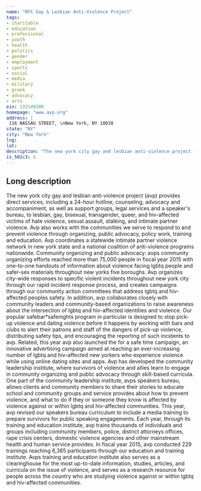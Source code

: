 ```yaml
---
name: "NYC Gay & Lesbian Anti-Violence Project"
tags:
- charitable
- education
- professional
- youth
- health
- politics
- gender
- employment
- sports
- social
- media
- military
- greek
- advocacy
- arts
ein: 133149200
homepage: "www.avp.org"
address: |
 116 NASSAU STREET, \nNew York, NY 10038
state: "NY"
city: "New York"
lng: 
lat: 
description: "The new york city gay and lesbian anti-violence project (avp) empowers lesbian, gay, bisexual, transgender, queer, and hiv-affected communities and allies to end all forms of violence through organizing and education, and supports survivors through counseling and advocacy. Services include but are not limited to the provision of direct services, including a 24-hour hotline, counseling, advocacy and accompaniment, as well as support groups, legal services and a speakers bureau, to lesbian, gay, bisexual, transgender, queer, and hiv-affected victims of hate violence, sexual assault, stalking, and intimate partner violence. Avp also works with the communities we serve to respond to and prevent violence through organizing, public advocacy, policy, training and education. Avp coordinates a statewide domestic violence network and national coalition of anti-violence programs. "
is_501c3: X
---
```


## Long description

The new york city gay and lesbian anti-violence project (avp) provides direct services, including a 24-hour hotline, counseling, advocacy and accompaniment, as well as support groups, legal services and a speaker's bureau, to lesbian, gay, bisexual, transgender, queer, and hiv-affected victims of hate violence, sexual assault, stalking, and intimate partner violence. Avp also works with the communities we serve to respond to and prevent violence through organizing, public advocacy, policy work, training and education. Avp coordinates a statewide intimate partner violence network in new york state and a national coalition of anti-violence programs nationwide. Community organizing and public advocacy: avps community organizing efforts reached more than 75,000 people in fiscal year 2015 with one-to-one handouts of information about violence facing lgbtq people and safer-sex materials throughout new yorks five boroughs. Avp organizes city-wide responses to specific violent incidents throughout new york city through our rapid incident response process, and creates campaigns through our community action committees that address lgbtq and hiv-affected peoples safety. In addition, avp collaborates closely with community leaders and community-based organizations to raise awareness about the intersection of lgbtq and hiv-affected identities and violence. Our popular safebar*safenights program in particular is designed to stop pick-up violence and dating violence before it happens by working with bars and clubs to alert their patrons and staff of the dangers of pick-up violence, distributing safety tips, and encouraging the reporting of such incidents to avp. Related, this year avp also launched the for a safe time campaign, an innovative advertising campaign aimed at reaching an ever-increasing number of lgbtq and hiv-affected new yorkers who experience violence while using online dating sites and apps. Avp has developed the community leadership institute, where survivors of violence and allies learn to engage in community organizing and public advocacy through skill-based curricula. One part of the community leadership institute, avps speakers bureau, allows clients and community members to share their stories to educate school and community groups and service provides about how to prevent violence, and what to do if they or someone they know is affected by violence against or within lgbtq and hiv-affected communities. This year, avp revised our speakers bureau curriculum to include a media training to prepare survivors for public speaking engagements. Each year, through its training and education institute, avp trains thousands of individuals and groups including community members, police, district attorneys offices, rape crisis centers, domestic violence agencies and other mainstream health and human service provides. In fiscal year 2015, avp conducted 229 trainings reaching 6,365 participants through our education and training institute. Avps training and education institute also serves as a clearinghouse for the most up-to-date information, studies, articles, and curricula on the issue of violence, and serves as a research resource for people across the country who are studying violence against or within lgbtq and hiv-affected communities. 
